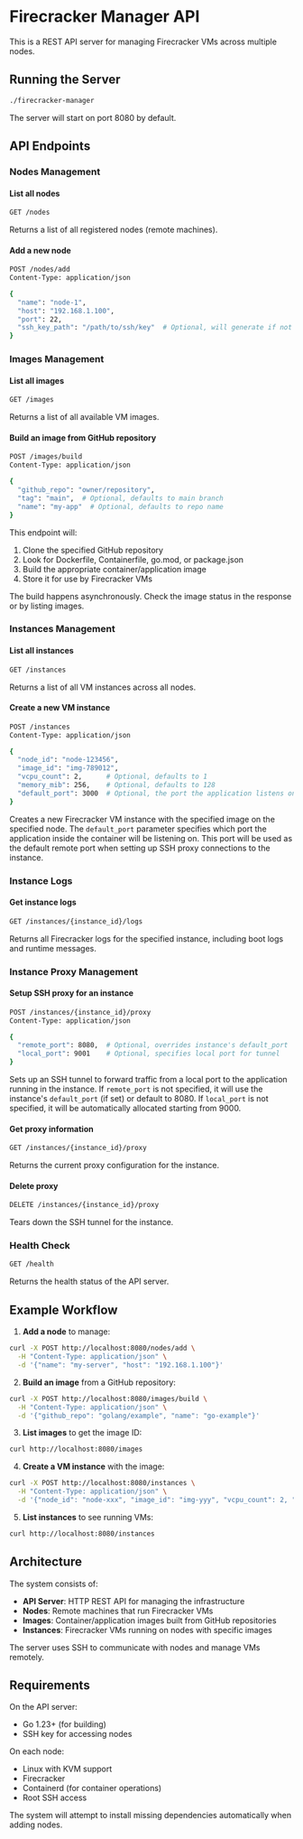 # Firecracker Manager API

This is a REST API server for managing Firecracker VMs across multiple nodes.

## Running the Server

```bash
./firecracker-manager
```

The server will start on port 8080 by default.

## API Endpoints

### Nodes Management

#### List all nodes

```bash
GET /nodes
```

Returns a list of all registered nodes (remote machines).

#### Add a new node

```bash
POST /nodes/add
Content-Type: application/json

{
  "name": "node-1",
  "host": "192.168.1.100",
  "port": 22,
  "ssh_key_path": "/path/to/ssh/key"  # Optional, will generate if not provided
}
```

### Images Management

#### List all images

```bash
GET /images
```

Returns a list of all available VM images.

#### Build an image from GitHub repository

```bash
POST /images/build
Content-Type: application/json

{
  "github_repo": "owner/repository",
  "tag": "main",  # Optional, defaults to main branch
  "name": "my-app"  # Optional, defaults to repo name
}
```

This endpoint will:

1. Clone the specified GitHub repository
2. Look for Dockerfile, Containerfile, go.mod, or package.json
3. Build the appropriate container/application image
4. Store it for use by Firecracker VMs

The build happens asynchronously. Check the image status in the response or by listing images.

### Instances Management

#### List all instances

```bash
GET /instances
```

Returns a list of all VM instances across all nodes.

#### Create a new VM instance

```bash
POST /instances
Content-Type: application/json

{
  "node_id": "node-123456",
  "image_id": "img-789012",
  "vcpu_count": 2,      # Optional, defaults to 1
  "memory_mib": 256,    # Optional, defaults to 128
  "default_port": 3000  # Optional, the port the application listens on (used for proxy setup)
}
```

Creates a new Firecracker VM instance with the specified image on the specified node.
The `default_port` parameter specifies which port the application inside the container will be listening on.
This port will be used as the default remote port when setting up SSH proxy connections to the instance.

### Instance Logs

#### Get instance logs

```bash
GET /instances/{instance_id}/logs
```

Returns all Firecracker logs for the specified instance, including boot logs and runtime messages.

### Instance Proxy Management

#### Setup SSH proxy for an instance

```bash
POST /instances/{instance_id}/proxy
Content-Type: application/json

{
  "remote_port": 8080,  # Optional, overrides instance's default_port
  "local_port": 9001    # Optional, specifies local port for tunnel
}
```

Sets up an SSH tunnel to forward traffic from a local port to the application running in the instance.
If `remote_port` is not specified, it will use the instance's `default_port` (if set) or default to 8080.
If `local_port` is not specified, it will be automatically allocated starting from 9000.

#### Get proxy information

```bash
GET /instances/{instance_id}/proxy
```

Returns the current proxy configuration for the instance.

#### Delete proxy

```bash
DELETE /instances/{instance_id}/proxy
```

Tears down the SSH tunnel for the instance.

### Health Check

```bash
GET /health
```

Returns the health status of the API server.

## Example Workflow

1. **Add a node** to manage:

```bash
curl -X POST http://localhost:8080/nodes/add \
  -H "Content-Type: application/json" \
  -d '{"name": "my-server", "host": "192.168.1.100"}'
```

2. **Build an image** from a GitHub repository:

```bash
curl -X POST http://localhost:8080/images/build \
  -H "Content-Type: application/json" \
  -d '{"github_repo": "golang/example", "name": "go-example"}'
```

3. **List images** to get the image ID:

```bash
curl http://localhost:8080/images
```

4. **Create a VM instance** with the image:

```bash
curl -X POST http://localhost:8080/instances \
  -H "Content-Type: application/json" \
  -d '{"node_id": "node-xxx", "image_id": "img-yyy", "vcpu_count": 2, "memory_mib": 512}'
```

5. **List instances** to see running VMs:

```bash
curl http://localhost:8080/instances
```

## Architecture

The system consists of:

- **API Server**: HTTP REST API for managing the infrastructure
- **Nodes**: Remote machines that run Firecracker VMs
- **Images**: Container/application images built from GitHub repositories
- **Instances**: Firecracker VMs running on nodes with specific images

The server uses SSH to communicate with nodes and manage VMs remotely.

## Requirements

On the API server:

- Go 1.23+ (for building)
- SSH key for accessing nodes

On each node:

- Linux with KVM support
- Firecracker
- Containerd (for container operations)
- Root SSH access

The system will attempt to install missing dependencies automatically when adding nodes.
